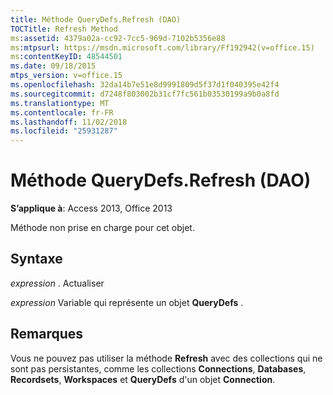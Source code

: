 ```yaml
---
title: Méthode QueryDefs.Refresh (DAO)
TOCTitle: Refresh Method
ms:assetid: 4379a02a-cc92-7cc5-969d-7102b5356e88
ms:mtpsurl: https://msdn.microsoft.com/library/Ff192942(v=office.15)
ms:contentKeyID: 48544501
ms.date: 09/18/2015
mtps_version: v=office.15
ms.openlocfilehash: 32da14b7e51e8d9991809d5f37d1f040395e42f4
ms.sourcegitcommit: d7248f803002b31cf7fc561b03530199a9b0a8fd
ms.translationtype: MT
ms.contentlocale: fr-FR
ms.lasthandoff: 11/02/2018
ms.locfileid: "25931287"
---
```

# <a name="querydefsrefresh-method-dao"></a>Méthode QueryDefs.Refresh (DAO)


**S’applique à**: Access 2013, Office 2013

Méthode non prise en charge pour cet objet.

## <a name="syntax"></a>Syntaxe

*expression* . Actualiser

*expression* Variable qui représente un objet **QueryDefs** .

## <a name="remarks"></a>Remarques

Vous ne pouvez pas utiliser la méthode **Refresh** avec des collections qui ne sont pas persistantes, comme les collections **Connections**, **Databases**, **Recordsets**, **Workspaces** et **QueryDefs** d'un objet **Connection**.

